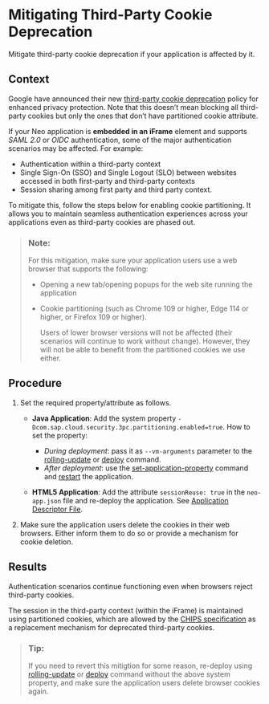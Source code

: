<!-- loio0ce18cefc6894278a8287e2222d5ec33 -->

# Mitigating Third-Party Cookie Deprecation

Mitigate third-party cookie deprecation if your application is affected by it.



## Context

Google have announced their new [third-party cookie deprecation](https://chromestatus.com/feature/5133113939722240) policy for enhanced privacy protection. Note that this doesn’t mean blocking all third-party cookies but only the ones that don’t have partitioned cookie attribute.

If your Neo application is **embedded in an iFrame** element and supports *SAML 2.0* or *OIDC* authentication, some of the major authentication scenarios may be affected. For example:

-   Authentication within a third-party context
-   Single Sign-On \(SSO\) and Single Logout \(SLO\) between websites accessed in both first-party and third-party contexts
-   Session sharing among first party and third party context.

To mitigate this, follow the steps below for enabling cookie partitioning. It allows you to maintain seamless authentication experiences across your applications even as third-party cookies are phased out.

> ### Note:  
> For this mitigation, make sure your application users use a web browser that supports the following:
> 
> -   Opening a new tab/opening popups for the web site running the application
> -   Cookie partitioning \(such as Chrome 109 or higher, Edge 114 or higher, or Firefox 109 or higher\).
> 
>     Users of lower browser versions will not be affected \(their scenarios will continue to work without change\). However, they will not be able to benefit from the partitioned cookies we use either.



<a name="loio0ce18cefc6894278a8287e2222d5ec33__steps-unordered_gvc_dqk_rdc"/>

## Procedure

1.  Set the required property/attribute as follows.

    -   **Java Application**: Add the system property `-Dcom.sap.cloud.security.3pc.partitioning.enabled=true`. How to set the property:
        -   *During deployment*: pass it as `--vm-arguments` parameter to the [rolling-update](../50-administration-and-ops-neo/rolling-update-3f5d412.md) or [deploy](../50-administration-and-ops-neo/deploy-937db4f.md) command.
        -   *After deployment*: use the [set-application-property](../50-administration-and-ops-neo/set-application-property-113e957.md) command and [restart](../50-administration-and-ops-neo/restart-7c0f7a1.md) the application.

    -   **HTML5 Application**: Add the attribute `sessionReuse: true` in the `neo-app.json` file and re-deploy the application. See [Application Descriptor File](../30-development-neo/application-descriptor-file-aed1ffa.md).

2.  Make sure the application users delete the cookies in their web browsers. Either inform them to do so or provide a mechanism for cookie deletion.




<a name="loio0ce18cefc6894278a8287e2222d5ec33__result_lyz_brk_rdc"/>

## Results

Authentication scenarios continue functioning even when browsers reject third-party cookies.

The session in the third-party context \(within the iFrame\) is maintained using partitioned cookies, which are allowed by the [CHIPS specification](https://github.com/privacycg/CHIPS) as a replacement mechanism for deprecated third-party cookies.

> ### Tip:  
> If you need to revert this mitigtion for some reason, re-deploy using [rolling-update](../50-administration-and-ops-neo/rolling-update-3f5d412.md) or [deploy](../50-administration-and-ops-neo/deploy-937db4f.md) command without the above system property, and make sure the application users delete browser cookies again.

